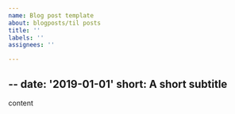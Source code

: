 ```yaml
---
name: Blog post template
about: blogposts/til posts
title: ''
labels: ''
assignees: ''

---
```


--
date: '2019-01-01'
short: A short subtitle
--

content
